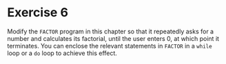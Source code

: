 # Exercise 6

Modify the `FACTOR` program in this chapter so that it repeatedly asks for a number and calculates its factorial, until the user enters 0, at which point it terminates. You can enclose the relevant statements in `FACTOR` in a `while` loop or a `do` loop to achieve this effect.